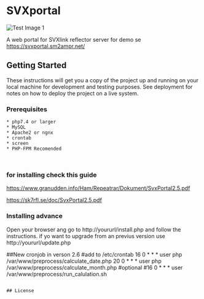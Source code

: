 # SVXportal

![Test Image 1](https://svxportal.sm2ampr.net/portalimage_git.png)

A web portal for SVXlink reflector server
for demo se https://svxportal.sm2ampr.net/


## Getting Started

These instructions will get you a copy of the project up and running on your local machine for development and testing purposes. See deployment for notes on how to deploy the project on a live system.

### Prerequisites


```
* php7.4 or larger
* MySQL
* Apache2 or ngnx
* crontab
* screen
* PHP-FPM Recomended



```

### for installing check this guide 


https://www.granudden.info/Ham/Repeatrar/Dokument/SvxPortal2.5.pdf

https://sk7rfl.se/doc/SvxPortal2.5.pdf



### Installing advance


 Open your browser ang go to 
http://yoururl/install.php and follow the instructions.
if yo want to upgrade from an previus version use
http://yoururl/update.php



##New cronjob in verson 2.6
#add to /etc/crontab
16 0 * * *       user    php /var/www/preprocess/calculate_date.php
20 0 * * *       user    php /var/www/preprocess/calculate_month.php
#optional
#16 0 * * *       user    /var/www/preprocess/run_calulation.sh





```

## License





